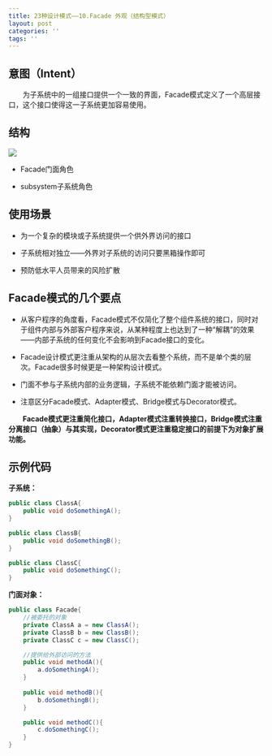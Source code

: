```yaml
---
title: 23种设计模式——10.Facade 外观（结构型模式）
layout: post
categories: ''
tags: ''
---
```

## 意图（Intent）

&emsp;&emsp;为子系统中的一组接口提供一个一致的界面，Facade模式定义了一个高层接口，这个接口使得这一子系统更加容易使用。

## 结构

![](https://i.imgur.com/Rt9flKe.jpg)  

- Facade门面角色

- subsystem子系统角色

## 使用场景

- 为一个复杂的模块或子系统提供一个供外界访问的接口

- 子系统相对独立——外界对子系统的访问只要黑箱操作即可

- 预防低水平人员带来的风险扩散

## Facade模式的几个要点

- 从客户程序的角度看，Facade模式不仅简化了整个组件系统的接口，同时对于组件内部与外部客户程序来说，从某种程度上也达到了一种“解耦”的效果——内部子系统的任何变化不会影响到Facade接口的变化。

- Facade设计模式更注重从架构的从层次去看整个系统，而不是单个类的层次。Facade很多时候更是一种架构设计模式。

- 门面不参与子系统内部的业务逻辑，子系统不能依赖门面才能被访问。

- 注意区分Facade模式、Adapter模式、Bridge模式与Decorator模式。

&emsp;&emsp;**Facade模式更注重简化接口，Adapter模式注重转换接口，Bridge模式注重分离接口（抽象）与其实现，Decorator模式更注重稳定接口的前提下为对象扩展功能。**

## 示例代码

**子系统：**
```java
public class ClassA{
	public void doSomethingA();
}

public class ClassB{
	public void doSomethingB();
}

public class ClassC{
	public void doSomethingC();
}
```
**门面对象：**
```java
public class Facade{
	//被委托的对象
	private ClassA a = new ClassA();
	private ClassB b = new ClassB();
	private ClassC c = new ClassC();

	//提供给外部访问的方法
	public void methodA(){
		a.doSomethingA();
	}
	
	public void methodB(){
		b.doSomethingB();
	}

	public void methodC(){
		c.doSomethingC();
	}
}
```